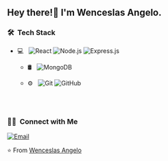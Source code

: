 
<h2> Hey there!👋 I'm Wenceslas Angelo.</h2>

<h3> 🛠 &nbsp;Tech Stack</h3>

- 💻 &nbsp;
  ![React](https://img.shields.io/badge/-React-333333?style=flat&logo=react)
  ![Node.js](https://img.shields.io/badge/-Node.js-333333?style=flat&logo=node.js)
  ![Express.js](https://img.shields.io/badge/-Express.js-333333?style=flat&logo=express.js)

  - 🛢 &nbsp;
  ![MongoDB](https://img.shields.io/badge/-MongoDB-333333?style=flat&logo=mongodb) 

  - ⚙️ &nbsp;
  ![Git](https://img.shields.io/badge/-Git-333333?style=flat&logo=git)
  ![GitHub](https://img.shields.io/badge/-GitHub-333333?style=flat&logo=github)

<br/>

<br/>

<h3> 🤝🏻 &nbsp;Connect with Me </h3>

<a href="mailto:wenceslasangelo@gmail.com"><img alt="Email" src="https://img.shields.io/badge/wenceslasangelo@gmail.com-blue?style=flat-square&logo=gmail"></a>

⭐️ From [Wenceslas Angelo](https://github.com/Wenceslas-Angelo)

